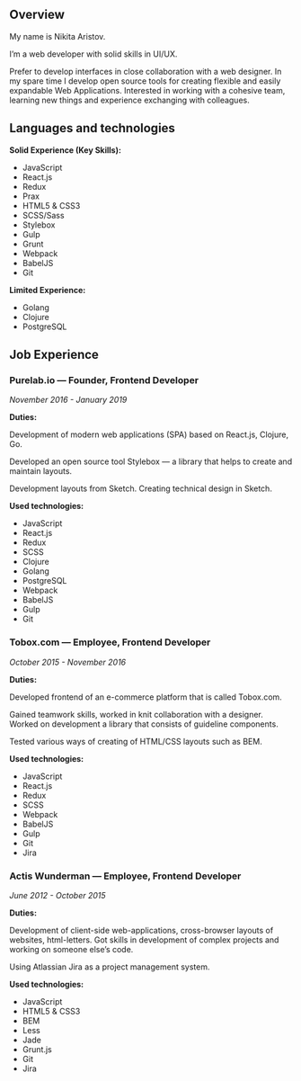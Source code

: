 ## Overview

My name is Nikita Aristov.

I’m a web developer with solid skills in UI/UX.

Prefer to develop interfaces in close collaboration with a web designer.
In my spare time I develop open source tools for creating flexible and easily expandable Web Applications.
Interested in working with a cohesive team, learning new things and experience exchanging with colleagues.

## Languages and technologies

__Solid Experience (Key Skills):__

  * JavaScript
  * React.js
  * Redux
  * Prax
  * HTML5 & CSS3
  * SCSS/Sass
  * Stylebox
  * Gulp
  * Grunt
  * Webpack
  * BabelJS
  * Git

__Limited Experience:__

  * Golang
  * Clojure
  * PostgreSQL

## Job Experience

### Purelab.io — Founder, Frontend Developer

_November 2016 - January 2019_

__Duties:__

Development of modern web applications (SPA) based on React.js, Clojure, Go.

Developed an open source tool Stylebox — a library that helps to create and maintain layouts.

Development layouts from Sketch. Creating technical design in Sketch.

__Used technologies:__

  * JavaScript
  * React.js
  * Redux
  * SCSS
  * Clojure
  * Golang
  * PostgreSQL
  * Webpack
  * BabelJS
  * Gulp
  * Git

### Tobox.com — Employee, Frontend Developer

_October 2015 - November 2016_

__Duties:__

Developed frontend of an e-commerce platform that is called Tobox.com.

Gained teamwork skills, worked in knit collaboration with a designer. Worked on development a library that consists of guideline components.

Tested various ways of creating of HTML/CSS layouts such as BEM.

__Used technologies:__

  * JavaScript
  * React.js
  * Redux
  * SCSS
  * Webpack
  * BabelJS
  * Gulp
  * Git
  * Jira

### Actis Wunderman — Employee, Frontend Developer

_June 2012 - October 2015_

__Duties:__

Development of client-side web-applications, cross-browser layouts of websites, html-letters. Got skills in development of complex projects and working on someone else’s code.

Using Atlassian Jira as a project management system.

__Used technologies:__

  * JavaScript
  * HTML5 & CSS3
  * BEM
  * Less
  * Jade
  * Grunt.js
  * Git
  * Jira
